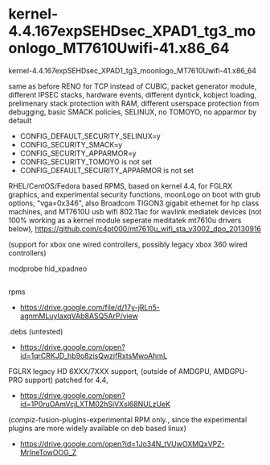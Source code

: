 # kernel-4.4.167expSEHDsec_XPAD1_tg3_moonlogo_MT7610Uwifi-41.x86_64
kernel-4.4.167expSEHDsec_XPAD1_tg3_moonlogo_MT7610Uwifi-41.x86_64

same as before RENO for TCP instead of CUBIC, packet generator module, different IPSEC stacks, hardware events, different dyntick, kobject loading, prelimenary stack protection with RAM, different userspace protection from debugging, basic SMACK policies, SELINUX, no TOMOYO, no apparmor by default 

* CONFIG_DEFAULT_SECURITY_SELINUX=y
* CONFIG_SECURITY_SMACK=y
* CONFIG_SECURITY_APPARMOR=y
* CONFIG_SECURITY_TOMOYO is not set
* CONFIG_DEFAULT_SECURITY_APPARMOR is not set

RHEL/CentOS/Fedora based RPMS, based on kernel 4.4, for FGLRX graphics, and experimental security functions, moonLogo on boot with grub options, "vga=0x346", also Broadcom TIGON3 gigabit ethernet for hp class machines, and MT7610U usb wifi 802.11ac for wavlink mediatek devices (not 100% working as a kernel module seperate meditatek mt7610u drivers below),
https://github.com/c4pt000/mt7610u_wifi_sta_v3002_dpo_20130916

(support for xbox one wired controllers, possibly legacy xbox 360 wired controllers)

modprobe hid_xpadneo

##
##

rpms

* https://drive.google.com/file/d/17y-jRLn5-agnmMLuyIaxqVAb8ASQ5ArP/view

.debs (untested)

* https://drive.google.com/open?id=1qrCRKJD_hb9o8zisQwzjfRxtsMwoAhmL

FGLRX legacy HD 6XXX/7XXX support, (outside of AMDGPU, AMDGPU-PRO support)
patched for 4.4,

* https://drive.google.com/open?id=1P0ruOAmVcjLXTM02hSiVXsl68NULzUeK



(compiz-fusion-plugins-experimental       RPM only.,     since the experimental plugins are more widely available on deb based linux)

* https://drive.google.com/open?id=1Jo34N_tVUwOXMQxVPZ-MrIneTowOOG_Z
